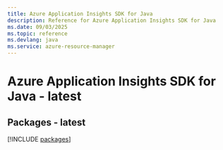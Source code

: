 ```yaml
---
title: Azure Application Insights SDK for Java
description: Reference for Azure Application Insights SDK for Java
ms.date: 09/03/2025
ms.topic: reference
ms.devlang: java
ms.service: azure-resource-manager
---
```

# Azure Application Insights SDK for Java - latest
## Packages - latest
[!INCLUDE [packages](application-insights-index.md)]